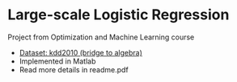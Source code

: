 # Large-scale Logistic Regression
Project from Optimization and Machine Learning course
* [Dataset: kdd2010 (bridge to algebra)](https://www.csie.ntu.edu.tw/~cjlin/libsvmtools/datasets/binary.html)
* Implemented in Matlab
* Read more details in readme.pdf
